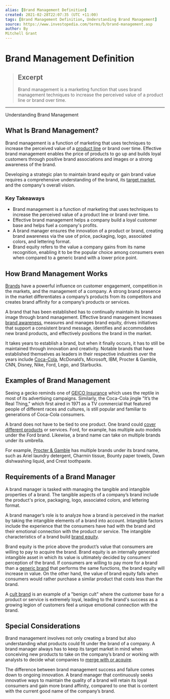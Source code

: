 ```yaml
---
alias: [Brand Management Definition]
created: 2021-02-28T22:07:35 (UTC +11:00)
tags: [Brand Management Definition, Understanding Brand Management]
source: https://www.investopedia.com/terms/b/brand-management.asp
author: By
Mitchell Grant
---
```


# Brand Management Definition

> ## Excerpt
> Brand management is a marketing function that uses brand management techniques to increase the perceived value of a product line or brand over time.

---

Understanding Brand Management
## What Is Brand Management?

Brand management is a function of marketing that uses techniques to increase the perceived value of a [product line](https://www.investopedia.com/terms/p/product-line.asp) or brand over time. Effective brand management enables the price of products to go up and builds loyal customers through positive brand associations and images or a strong awareness of the brand.

Developing a strategic plan to maintain brand equity or gain brand value requires a comprehensive understanding of the brand, its [target market](https://www.investopedia.com/terms/t/target-market.asp), and the company's overall vision.

### Key Takeaways

-   Brand management is a function of marketing that uses techniques to increase the perceived value of a product line or brand over time.
-   Effective brand management helps a company build a loyal customer base and helps fuel a company's profits.
-   A brand manager ensures the innovation of a product or brand, creating brand awareness via the use of price, packaging, logo, associated colors, and lettering format.
-   Brand equity refers to the value a company gains from its name recognition, enabling it to be the popular choice among consumers even when compared to a generic brand with a lower price point.

## How Brand Management Works

[Brands](https://www.investopedia.com/terms/b/brand.asp) have a powerful influence on customer engagement, competition in the markets, and the management of a company. A strong brand presence in the market differentiates a company’s products from its competitors and creates brand affinity for a company’s products or services.

A brand that has been established has to continually maintain its brand image through brand management. Effective brand management increases [brand awareness](https://www.investopedia.com/terms/b/brandawareness.asp), measures and manages brand equity, drives initiatives that support a consistent brand message, identifies and accommodates new brand products, and effectively positions the brand in the market.

It takes years to establish a brand, but when it finally occurs, it has to still be maintained through innovation and creativity. Notable brands that have established themselves as leaders in their respective industries over the years include [Coca-Cola](https://www.investopedia.com/articles/markets/112515/how-does-cocacola-actually-make-money.asp), McDonald’s, Microsoft, IBM, Procter & Gamble, CNN, Disney, Nike, Ford, Lego, and Starbucks.

## Examples of Brand Management

Seeing a gecko reminds one of [GEICO Insurance](https://www.investopedia.com/geico-car-insurance-review-5074049) which uses the reptile in most of its advertising campaigns. Similarly, the Coca-Cola jingle "It’s the Real Thing," which first aired in 1971 as a TV commercial that featured people of different races and cultures, is still popular and familiar to generations of Coca-Cola consumers.

A brand does not have to be tied to one product. One brand could [cover different products](https://www.investopedia.com/terms/p/product-family.asp) or services. Ford, for example, has multiple auto models under the Ford brand. Likewise, a brand name can take on multiple brands under its umbrella.

For example, [Procter & Gamble](https://www.investopedia.com/ask/answers/120114/who-are-proctor-gambles-pg-main-competitors.asp) has multiple brands under its brand name, such as Ariel laundry detergent, Charmin tissue, Bounty paper towels, Dawn dishwashing liquid, and Crest toothpaste.

## Requirements of a Brand Manager

A brand manager is tasked with managing the tangible and intangible properties of a brand. The tangible aspects of a company’s brand include the product's price, packaging, logo, associated colors, and lettering format.

A brand manager’s role is to analyze how a brand is perceived in the market by taking the intangible elements of a brand into account. Intangible factors include the experience that the consumers have had with the brand and their emotional connection with the product or service. The intangible characteristics of a brand build [brand equity](https://www.investopedia.com/terms/b/brandequity.asp).

Brand equity is the price above the product’s value that consumers are willing to pay to acquire the brand. Brand equity is an internally generated intangible asset in which its value is ultimately decided by consumers’ perception of the brand. If consumers are willing to pay more for a brand than a [generic brand](https://www.investopedia.com/terms/g/generic-brand.asp) that performs the same functions, the brand equity will increase in value. On the other hand, the value of brand equity falls when consumers would rather purchase a similar product that costs less than the brand.

A [cult brand](https://www.investopedia.com/terms/c/cult-brand.asp) is an example of a "benign cult" where the customer base for a product or service is extremely loyal, leading to the brand's success as a growing legion of customers feel a unique emotional connection with the brand. 

## Special Considerations

Brand management involves not only creating a brand but also understanding what products could fit under the brand of a company. A brand manager always has to keep its target market in mind when conceiving new products to take on the company’s brand or working with analysts to decide what companies to [merge with or acquire](https://www.investopedia.com/terms/m/mergersandacquisitions.asp).

The difference between brand management success and failure comes down to ongoing innovation. A brand manager that continuously seeks innovative ways to maintain the quality of a brand will retain its loyal consumers and gain more brand affinity, compared to one that is content with the current good name of the company’s brand.
